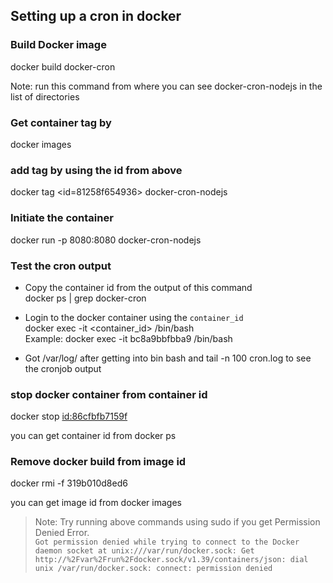 ## Setting up a cron in docker

### Build Docker image
docker build docker-cron

Note: run this command from where you can see docker-cron-nodejs in the list of directories

### Get container tag by
docker images

### add tag by using the id from above
docker tag <id=81258f654936> docker-cron-nodejs

### Initiate the container
docker run -p 8080:8080 docker-cron-nodejs

### Test the cron output

- Copy the container id from the output of this command  
docker ps | grep docker-cron

- Login to the docker container using the `container_id`  
docker exec -it <container_id> /bin/bash  
Example: docker exec -it bc8a9bbfbba9 /bin/bash

- Got /var/log/ after getting into bin bash and tail -n 100 cron.log to see the cronjob output

### stop docker container from container id
docker stop <id:86cfbfb7159f>

you can get container id from docker ps


### Remove docker build from image id
docker rmi -f 319b010d8ed6

you can get image id from docker images


>Note: Try running above commands using sudo if you get Permission Denied Error.  
`Got permission denied while trying to connect to the Docker daemon socket at unix:///var/run/docker.sock: Get http://%2Fvar%2Frun%2Fdocker.sock/v1.39/containers/json: dial unix /var/run/docker.sock: connect: permission denied`
